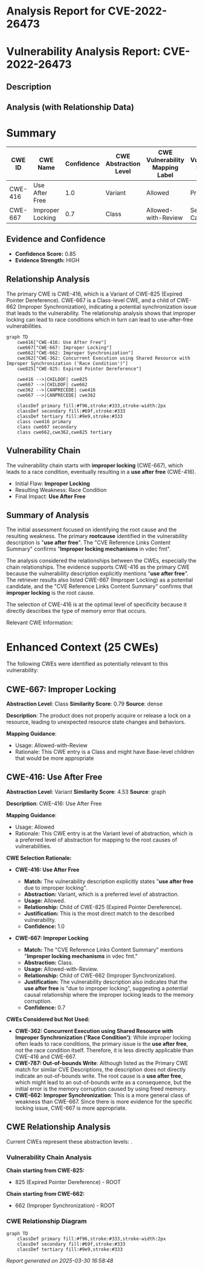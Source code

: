 # Analysis Report for CVE-2022-26473

# Vulnerability Analysis Report: CVE-2022-26473

## Description



## Analysis (with Relationship Data)

# Summary
| CWE ID | CWE Name | Confidence | CWE Abstraction Level | CWE Vulnerability Mapping Label | CWE-Vulnerability Mapping Notes |
|---|---|---|---|---|---|
| CWE-416 | Use After Free | 1.0 | Variant | Allowed | Primary CWE |
| CWE-667 | Improper Locking | 0.7 | Class | Allowed-with-Review | Secondary Candidate |

## Evidence and Confidence

*   **Confidence Score:** 0.85
*   **Evidence Strength:** HIGH

## Relationship Analysis
The primary CWE is CWE-416, which is a Variant of CWE-825 (Expired Pointer Dereference). CWE-667 is a Class-level CWE, and a child of CWE-662 (Improper Synchronization), indicating a potential synchronization issue that leads to the vulnerability. The relationship analysis shows that improper locking can lead to race conditions which in turn can lead to use-after-free vulnerabilities.

```mermaid
graph TD
    cwe416["CWE-416: Use After Free"]
    cwe667["CWE-667: Improper Locking"]
    cwe662["CWE-662: Improper Synchronization"]
    cwe362["CWE-362: Concurrent Execution using Shared Resource with Improper Synchronization ('Race Condition')"]
    cwe825["CWE-825: Expired Pointer Dereference"]

    cwe416 -->|CHILDOF| cwe825
    cwe667 -->|CHILDOF| cwe662
    cwe362 -->|CANPRECEDE| cwe416
    cwe667 -->|CANPRECEDE| cwe362

    classDef primary fill:#f96,stroke:#333,stroke-width:2px
    classDef secondary fill:#69f,stroke:#333
    classDef tertiary fill:#9e9,stroke:#333
    class cwe416 primary
    class cwe667 secondary
    class cwe662,cwe362,cwe825 tertiary
```

## Vulnerability Chain
The vulnerability chain starts with **improper locking** (CWE-667), which leads to a race condition, eventually resulting in a **use after free** (CWE-416).
  - Initial Flaw: **Improper Locking**
  - Resulting Weakness: Race Condition
  - Final Impact: **Use After Free**

## Summary of Analysis
The initial assessment focused on identifying the root cause and the resulting weakness. The primary **rootcause** identified in the vulnerability description is "**use after free**". The "CVE Reference Links Content Summary" confirms "**Improper locking mechanisms** in vdec fmt".

The analysis considered the relationships between the CWEs, especially the chain relationships. The evidence supports CWE-416 as the primary CWE because the vulnerability description explicitly mentions "**use after free**". The retriever results also listed CWE-667 (Improper Locking) as a potential candidate, and the "CVE Reference Links Content Summary" confirms that **improper locking** is the root cause.

The selection of CWE-416 is at the optimal level of specificity because it directly describes the type of memory error that occurs.

Relevant CWE Information:

# Enhanced Context (25 CWEs)
The following CWEs were identified as potentially relevant to this vulnerability:

## CWE-667: Improper Locking
**Abstraction Level**: Class
**Similarity Score**: 0.79
**Source**: dense

**Description**:
The product does not properly acquire or release a lock on a resource, leading to unexpected resource state changes and behaviors.

**Mapping Guidance**:
- Usage: Allowed-with-Review
- Rationale: This CWE entry is a Class and might have Base-level children that would be more appropriate

## CWE-416: Use After Free
**Abstraction Level**: Variant
**Similarity Score**: 4.53
**Source**: graph

**Description**:
CWE-416: Use After Free

**Mapping Guidance**:
- Usage: Allowed
- Rationale: This CWE entry is at the Variant level of abstraction, which is a preferred level of abstraction for mapping to the root causes of vulnerabilities.

**CWE Selection Rationale:**

*   **CWE-416: Use After Free**
    *   **Match:** The vulnerability description explicitly states "**use after free** due to improper locking".
    *   **Abstraction:** Variant, which is a preferred level of abstraction.
    *   **Usage:** Allowed.
    *   **Relationship:** Child of CWE-825 (Expired Pointer Dereference).
    *   **Justification:** This is the most direct match to the described vulnerability.
    *   **Confidence:** 1.0

*   **CWE-667: Improper Locking**
    *   **Match:** The "CVE Reference Links Content Summary" mentions "**Improper locking mechanisms** in vdec fmt."
    *   **Abstraction:** Class.
    *   **Usage:** Allowed-with-Review.
    *   **Relationship:** Child of CWE-662 (Improper Synchronization).
    *   **Justification:** The vulnerability description also indicates that the **use after free** is "due to improper locking", suggesting a potential causal relationship where the improper locking leads to the memory corruption.
    *   **Confidence:** 0.7

**CWEs Considered but Not Used:**

*   **CWE-362: Concurrent Execution using Shared Resource with Improper Synchronization ('Race Condition')**: While improper locking often leads to race conditions, the primary issue is the **use after free**, not the race condition itself. Therefore, it is less directly applicable than CWE-416 and CWE-667.
*   **CWE-787: Out-of-bounds Write**: Although listed as the Primary CWE match for similar CVE Descriptions, the description does not directly indicate an out-of-bounds write. The root cause is a **use after free**, which might lead to an out-of-bounds write as a consequence, but the initial error is the memory corruption caused by using freed memory.
*   **CWE-662: Improper Synchronization**: This is a more general class of weakness than CWE-667. Since there is more evidence for the specific locking issue, CWE-667 is more appropriate.


## CWE Relationship Analysis

Current CWEs represent these abstraction levels: .


### Vulnerability Chain Analysis

**Chain starting from CWE-825:**
- 825 (Expired Pointer Dereference) - ROOT


**Chain starting from CWE-662:**
- 662 (Improper Synchronization) - ROOT



### CWE Relationship Diagram

```mermaid
graph TD
    classDef primary fill:#f96,stroke:#333,stroke-width:2px
    classDef secondary fill:#69f,stroke:#333
    classDef tertiary fill:#9e9,stroke:#333
```



*Report generated on 2025-03-30 16:58:48*
